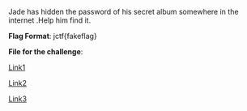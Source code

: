 Jade has hidden  the password of his secret album somewhere in the internet .Help him find it.

**Flag Format**: jctf{fakeflag}

**File for the challenge**:

[Link1](https://mega.nz/file/ixBU3b5B#UtCu7AGeVXJH5j_Fj6uAh4gmBAOyGQ7nvQKmM2YhS38)

[Link2](https://terabox.com/s/1-LUnPo2CL5rmRSqwSVXlFw)

[Link3](https://drive.google.com/file/d/1u0sXuHGdp-bJk9x04PUs072NUBUKo6FV/view?usp=sharing)
